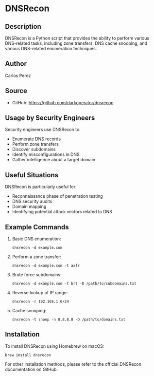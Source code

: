 # DNSRecon

## Description
DNSRecon is a Python script that provides the ability to perform various DNS-related tasks, including zone transfers, DNS cache snooping, and various DNS-related enumeration techniques.

## Author
Carlos Perez

## Source
- GitHub: https://github.com/darkoperator/dnsrecon

## Usage by Security Engineers
Security engineers use DNSRecon to:
- Enumerate DNS records
- Perform zone transfers
- Discover subdomains
- Identify misconfigurations in DNS
- Gather intelligence about a target domain

## Useful Situations
DNSRecon is particularly useful for:
- Reconnaissance phase of penetration testing
- DNS security audits
- Domain mapping
- Identifying potential attack vectors related to DNS

## Example Commands
1. Basic DNS enumeration:
   ```
   dnsrecon -d example.com
   ```

2. Perform a zone transfer:
   ```
   dnsrecon -d example.com -t axfr
   ```

3. Brute force subdomains:
   ```
   dnsrecon -d example.com -t brt -D /path/to/subdomains.txt
   ```

4. Reverse lookup of IP range:
   ```
   dnsrecon -r 192.168.1.0/24
   ```

5. Cache snooping:
   ```
   dnsrecon -t snoop -n 8.8.8.8 -D /path/to/domains.txt
   ```

## Installation
To install DNSRecon using Homebrew on macOS:

```
brew install dnsrecon
```

For other installation methods, please refer to the official DNSRecon documentation on GitHub.
